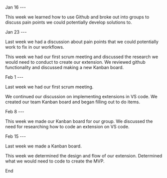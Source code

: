 Jan 16 ---

This week we learned how to use Github and broke out into groups to discuss pain points we could potentially develop solutions to. 

Jan 23 ---

Last week we had a discussion about pain points that we could potentially work to fix in our workflows.

This week we had our first scrum meeting and discussed the research we would need to conduct to create our extension. We reviewed github functionality and discussed making a new Kanban board.

Feb 1 ---

Last week we had our first scrum meeting.

We continued our discussion on implementing extensions in VS code. 
We created our team Kanban board and began filling out to do items. 

Feb 8 --- 

This week we made our Kanban board for our group. We discussed the need for researching how to code an extension on VS code. 

Feb 15 ---

Last week we made a Kanban board. 

This week we determined the design and flow of our extension. Determined what we would need to code to create the MVP. 

End





